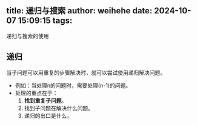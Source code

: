 title: 递归与搜索
author: weihehe
date: 2024-10-07 15:09:15
tags:
---
递归与搜索的使用
<!--more-->
## 递归

当子问题可以用重复的步骤解决时，就可以尝试使用递归解决问题。
- 例如：当处理n的问题时，需要处理(n-1)的问题。
- 处理的重点在于：
	1. **找到重复子问题**。
	2. 找到子问题在解决什么问题。
	3. 递归的出口是什么。